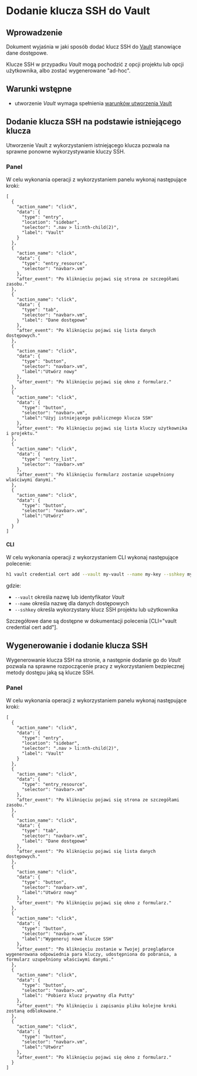 # Dodanie klucza SSH do Vault

## Wprowadzenie

Dokument wyjaśnia w jaki sposób dodać klucz SSH do [Vault](/resource/storage/vault.md) stanowiące dane dostępowe.

Klucze SSH w przypadku *Vault* mogą pochodzić z opcji projektu lub opcji użytkownika, albo zostać wygenerowane "ad-hoc".

## Warunki wstępne

* utworzenie *Vault* wymaga spełnienia [warunków utworzenia Vault](/resource/storage/vault.md#utworzenie)

## Dodanie klucza SSH na podstawie istniejącego klucza

Utworzenie Vault z wykorzystaniem istniejącego klucza pozwala na sprawne ponowne wykorzystywanie kluczy SSH.

### Panel

W celu wykonania operacji z wykorzystaniem panelu wykonaj następujące kroki:

```guide
[
  {
    "action_name": "click",
    "data": {
      "type": "entry",
      "location": "sidebar",
      "selector": ".nav > li:nth-child(2)",
      "label": "Vault"
    }
  },
  {
    "action_name": "click",
    "data": {
      "type": "entry_resource",
      "selector": "navbar>.vm"
    },
    "after_event": "Po kliknięciu pojawi się strona ze szczegółami zasobu."
  },
  {
    "action_name": "click",
    "data": {
      "type": "tab",
      "selector": "navbar>.vm",
      "label": "Dane dostępowe"
    },
    "after_event": "Po kliknięciu pojawi się lista danych dostępowych."
  },
  {
    "action_name": "click",
    "data": {
      "type": "button",
      "selector": "navbar>.vm",
      "label":"Utwórz nowy"
    },
    "after_event": "Po kliknięciu pojawi się okno z formularz."
  },
  {
    "action_name": "click",
    "data": {
      "type": "button",
      "selector": "navbar>.vm",
      "label":"Użyj istniejącego publicznego klucza SSH"
    },
    "after_event": "Po kliknięciu pojawi się lista kluczy użytkownika i projektu."
  },
  {
    "action_name": "click",
    "data": {
      "type": "entry_list",
      "selector": "navbar>.vm"
    },
    "after_event": "Po kliknięciu formularz zostanie uzupełniony wlaściwymi danymi."
  },
  {
    "action_name": "click",
    "data": {
      "type": "button",
      "selector": "navbar>.vm",
      "label":"Utwórz"
    }
  }    
]
```

#### CLI

W celu wykonania operacji z wykorzystaniem CLI wykonaj następujące polecenie:

```bash
h1 vault credential cert add --vault my-vault --name my-key --sshkey my-home-ssh
```

gdzie:

 * ```--vault``` określa nazwę lub identyfikator *Vault*
 * ```--name``` określa nazwę dla danych dostępowych
 * ```--sshkey``` określa wykorzystany klucz SSH projektu lub użytkownika

Szczegółowe dane są dostępne w dokumentacji polecenia [CLI="vault credential cert add"].

## Wygenerowanie i dodanie klucza SSH

Wygenerowanie klucza SSH na stronie, a następnie dodanie go do *Vault* pozwala na sprawne rozpoczącenie pracy z wykorzystaniem
bezpiecznej metody dostępu jaką są klucze SSH.

### Panel

W celu wykonania operacji z wykorzystaniem panelu wykonaj następujące kroki:

```guide
[
  {
    "action_name": "click",
    "data": {
      "type": "entry",
      "location": "sidebar",
      "selector": ".nav > li:nth-child(2)",
      "label": "Vault"
    }
  },
  {
    "action_name": "click",
    "data": {
      "type": "entry_resource",
      "selector": "navbar>.vm"
    },
    "after_event": "Po kliknięciu pojawi się strona ze szczegółami zasobu."
  },
  {
    "action_name": "click",
    "data": {
      "type": "tab",
      "selector": "navbar>.vm",
      "label": "Dane dostępowe"
    },
    "after_event": "Po kliknięciu pojawi się lista danych dostępowych."
  },
  {
    "action_name": "click",
    "data": {
      "type": "button",
      "selector": "navbar>.vm",
      "label":"Utwórz nowy"
    },
    "after_event": "Po kliknięciu pojawi się okno z formularz."
  },
  {
    "action_name": "click",
    "data": {
      "type": "button",
      "selector": "navbar>.vm",
      "label":"Wygeneruj nowe klucze SSH"
    },
    "after_event": "Po kliknięciu zostanie w Twojej przeglądarce wygenerowana odpowiednia para kluczy, udostępniona do pobrania, a formularz uzupełniony właściwymi danymi."
  },
  {
    "action_name": "click",
    "data": {
      "type": "button",
      "selector": "navbar>.vm",
      "label": "Pobierz klucz prywatny dla Putty"
    },
    "after_event": "Po kliknięciu i zapisaniu pliku kolejne kroki zostaną odblokowane."
  },
  {
    "action_name": "click",
    "data": {
      "type": "button",
      "selector": "navbar>.vm",
      "label":"Utwórz"
    },
    "after_event": "Po kliknięciu pojawi się okno z formularz."
  }
]
```